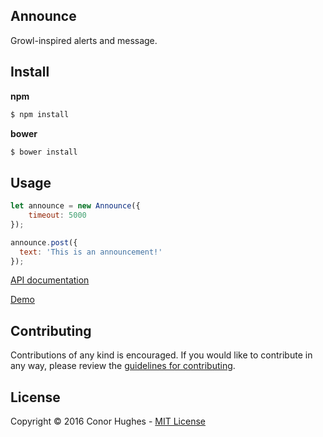 ## Announce

Growl-inspired alerts and message.


## Install

__npm__
```sh
$ npm install
```

__bower__
```sh
$ bower install
```

## Usage

```javascript
let announce = new Announce({
    timeout: 5000
});

announce.post({
  text: 'This is an announcement!'
});

```

[API documentation](https://thatguyhughesy.github.io/announce/docs)

[Demo](https://thatguyhughesy.github.io/announce/)


## Contributing

Contributions of any kind is encouraged. If you would like to contribute in any way, please review the [guidelines for contributing](CONTRIBUTING.md).


## License
Copyright &copy; 2016 Conor Hughes - [MIT License](LICENSE)
